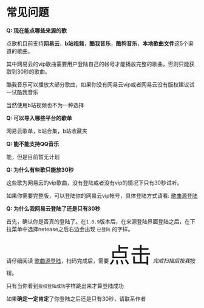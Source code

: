 # 常见问题

**Q: 现在能点哪些来源的歌**

点歌机目前支持**网易云**，**b站视频**，**酷我音乐**，**酷狗音乐**，**本地歌曲文件**这5个渠道的歌曲。

其中网易云的vip歌曲需要用户登陆自己的帐号才能播放完整的歌曲，否则只能获取到30秒的歌曲。

酷我音乐可以播放大部分歌曲，如果你没有网易云vip或者网易云没有版权建议试一试酷我音乐

当然使用b站视频也不为一种选择

**Q: 可以导入哪些平台的歌单**

网易云歌单，b站合集，b站收藏夹

**Q: 能不能支持QQ音乐**

能，但是目前暂无计划

**Q: 为什么有些歌只能放30秒**

这些歌为网易云的vip歌曲，没有登陆或者没有vip的情况下只有30秒试听。

如果你需要完整版，可以登陆你的网易云vip帐号，具体登陆方式请看: [歌曲源登陆](../tutorial/source_login.md)

**Q: 为什么我网易云登陆了还是只有30秒**

首先，确认你是否真的登陆了。在`1.0.9`版本后，在来源登陆界面登陆之后，在下拉菜单中选择netease之后右边会出现 `已登陆` 的字样。

请仔细阅读 [歌曲源登陆](../tutorial/source_login.md)，扫码完成后，需要<span style="font-size:4em;">点击</span> *完成扫描后按我*按钮。

只有当你看到`授权登陆成功`字样跳出来才算登陆成功

如果**确定一定肯定**了你登陆之后还是只有30秒，请联系作者

